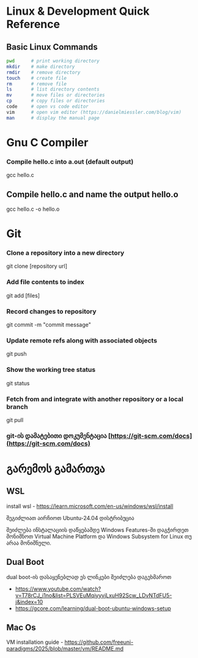 # Linux & Development Quick Reference

## Basic Linux Commands

```bash
pwd      # print working directory
mkdir    # make directory
rmdir    # remove directory
touch    # create file
rm       # remove file
ls       # list directory contents
mv       # move files or directories
cp       # copy files or directories
code     # open vs code editor
vim      # open vim editor (https://danielmiessler.com/blog/vim)
man      # display the manual page
```

# Gnu C Compiler
### Compile hello.c into a.out (default output)
gcc hello.c

## Compile hello.c and name the output hello.o
gcc hello.c -o hello.o

# Git
### Clone a repository into a new directory
git clone [repository url]

### Add file contents to index
git add [files]

### Record changes to repository
git commit -m "commit message"

### Update remote refs along with associated objects
git push

### Show the working tree status
git status

### Fetch from and integrate with another repository or a local branch
git pull

### git-ის დამატებითი დოკუმენტაცია [https://git-scm.com/docs](https://git-scm.com/docs)


# გარემოს გამართვა
## WSL
install wsl - https://learn.microsoft.com/en-us/windows/wsl/install

შეგიძლიათ აირჩიოთ Ubuntu-24.04 დისტრიბუცია

შეიძლება ინსტალაციის დაწყებამდე Windows Features-ში დაგჭირდეთ მონიშნოთ Virtual Machine Platform და Windows Subsystem for Linux თუ არაა მონიშნული.


## Dual Boot
dual boot-ის დასაყენებლად ეს ლინკები შეიძლება დაგეხმაროთ 
- https://www.youtube.com/watch?v=T78rCJ_i1no&list=PLSVEuMqiyyvjLxuH92Scw_LDvNTdFU5-j&index=10
- https://gcore.com/learning/dual-boot-ubuntu-windows-setup


## Mac Os
VM installation guide - https://github.com/freeuni-paradigms/2025/blob/master/vm/README.md